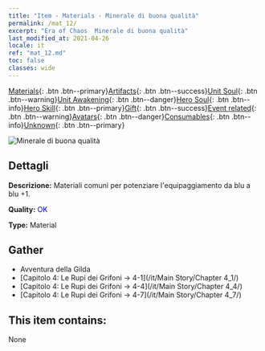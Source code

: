 ```yaml
---
title: "Item - Materials - Minerale di buona qualità"
permalink: /mat_12/
excerpt: "Era of Chaos  Minerale di buona qualità"
last_modified_at: 2021-04-26
locale: it
ref: "mat_12.md"
toc: false
classes: wide
---
```

 [Materials](/ItemsIT/){: .btn .btn--primary}[Artifacts](/ItemsIT/Artifacts/){: .btn .btn--success}[Unit Soul](/ItemsIT/UnitSoul/){: .btn .btn--warning}[Unit Awakening](/ItemsIT/UnitAwakening/){: .btn .btn--danger}[Hero Soul](/ItemsIT/HeroSoul/){: .btn .btn--info}[Hero Skill](/ItemsIT/HeroSkill/){: .btn .btn--primary}[Gift](/ItemsIT/Gift/){: .btn .btn--success}[Event related](/ItemsIT/Events/){: .btn .btn--warning}[Avatars](/ItemsIT/Avatars/){: .btn .btn--danger}[Consumables](/ItemsIT/Consumables/){: .btn .btn--info}[Unknown](/ItemsIT/Unknown/){: .btn .btn--primary}

 ![Minerale di buona qualità](/images/t/i_cailiao_kuangshi1.png)

## Dettagli
 **Descrizione:** Materiali comuni per potenziare l'equipaggiamento da blu a blu +1.

 **Quality:** <span style="color: #0000CD">OK</span>

 **Type:** Material

## Gather

*    Avventura della Gilda 
*    [Capitolo 4: Le Rupi dei Grifoni -> 4-1](/it/Main Story/Chapter 4_1/) 
*    [Capitolo 4: Le Rupi dei Grifoni -> 4-4](/it/Main Story/Chapter 4_4/) 
*    [Capitolo 4: Le Rupi dei Grifoni -> 4-7](/it/Main Story/Chapter 4_7/) 

## This item contains:

  None

